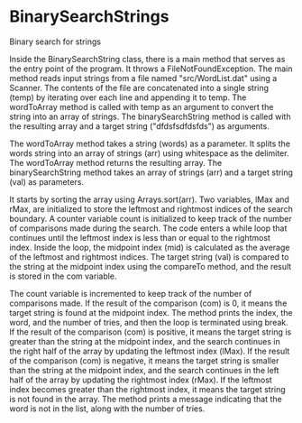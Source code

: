 # BinarySearchStrings
Binary search for strings

Inside the BinarySearchString class, there is a main method that serves as the entry point of the program. It throws a FileNotFoundException.
The main method reads input strings from a file named "src/WordList.dat" using a Scanner.
The contents of the file are concatenated into a single string (temp) by iterating over each line and appending it to temp.
The wordToArray method is called with temp as an argument to convert the string into an array of strings.
The binarySearchString method is called with the resulting array and a target string ("dfdsfsdfdsfds") as arguments.

The wordToArray method takes a string (words) as a parameter.
It splits the words string into an array of strings (arr) using whitespace as the delimiter.
The wordToArray method returns the resulting array.
The binarySearchString method takes an array of strings (arr) and a target string (val) as parameters.

It starts by sorting the array using Arrays.sort(arr).
Two variables, lMax and rMax, are initialized to store the leftmost and rightmost indices of the search boundary.
A counter variable count is initialized to keep track of the number of comparisons made during the search.
The code enters a while loop that continues until the leftmost index is less than or equal to the rightmost index.
Inside the loop, the midpoint index (mid) is calculated as the average of the leftmost and rightmost indices.
The target string (val) is compared to the string at the midpoint index using the compareTo method, and the result is stored in the com variable.

The count variable is incremented to keep track of the number of comparisons made.
If the result of the comparison (com) is 0, it means the target string is found at the midpoint index. The method prints the index, the word, and the number of tries, and then the loop is terminated using break.
If the result of the comparison (com) is positive, it means the target string is greater than the string at the midpoint index, and the search continues in the right half of the array by updating the leftmost index (lMax).
If the result of the comparison (com) is negative, it means the target string is smaller than the string at the midpoint index, and the search continues in the left half of the array by updating the rightmost index (rMax).
If the leftmost index becomes greater than the rightmost index, it means the target string is not found in the array. The method prints a message indicating that the word is not in the list, along with the number of tries.
